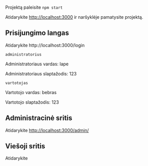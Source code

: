 Projektą paleisite `npm start`

Atidarykite [http://localhost:3000](http://localhost:3000) ir naršyklėje pamatysite projektą.

## Prisijungimo langas

Atidarykite http://localhost:3000/login

`administratorius`

Administratoriaus vardas: lape

Administratoriaus slaptažodis: 123

`vartotojas`

Vartotojo vardas: bebras

Vartotojo slaptažodis: 123

## Administracinė sritis

Atidarykite [http://localhost:3000/admin/](http://localhost:3000/admin/)

## Viešoji sritis

Atidarykite []()
